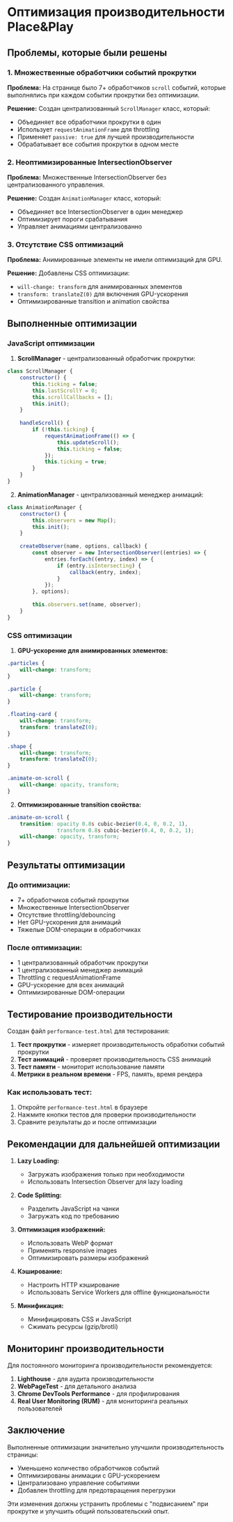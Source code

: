 # Оптимизация производительности Place&Play

## Проблемы, которые были решены

### 1. Множественные обработчики событий прокрутки
**Проблема:** На странице было 7+ обработчиков `scroll` событий, которые выполнялись при каждом событии прокрутки без оптимизации.

**Решение:** Создан централизованный `ScrollManager` класс, который:
- Объединяет все обработчики прокрутки в один
- Использует `requestAnimationFrame` для throttling
- Применяет `passive: true` для лучшей производительности
- Обрабатывает все события прокрутки в одном месте

### 2. Неоптимизированные IntersectionObserver
**Проблема:** Множественные IntersectionObserver без централизованного управления.

**Решение:** Создан `AnimationManager` класс, который:
- Объединяет все IntersectionObserver в один менеджер
- Оптимизирует пороги срабатывания
- Управляет анимациями централизованно

### 3. Отсутствие CSS оптимизаций
**Проблема:** Анимированные элементы не имели оптимизаций для GPU.

**Решение:** Добавлены CSS оптимизации:
- `will-change: transform` для анимированных элементов
- `transform: translateZ(0)` для включения GPU-ускорения
- Оптимизированные transition и animation свойства

## Выполненные оптимизации

### JavaScript оптимизации

1. **ScrollManager** - централизованный обработчик прокрутки:
```javascript
class ScrollManager {
    constructor() {
        this.ticking = false;
        this.lastScrollY = 0;
        this.scrollCallbacks = [];
        this.init();
    }
    
    handleScroll() {
        if (!this.ticking) {
            requestAnimationFrame(() => {
                this.updateScroll();
                this.ticking = false;
            });
            this.ticking = true;
        }
    }
}
```

2. **AnimationManager** - централизованный менеджер анимаций:
```javascript
class AnimationManager {
    constructor() {
        this.observers = new Map();
        this.init();
    }
    
    createObserver(name, options, callback) {
        const observer = new IntersectionObserver((entries) => {
            entries.forEach((entry, index) => {
                if (entry.isIntersecting) {
                    callback(entry, index);
                }
            });
        }, options);
        
        this.observers.set(name, observer);
    }
}
```

### CSS оптимизации

1. **GPU-ускорение для анимированных элементов:**
```css
.particles {
    will-change: transform;
}

.particle {
    will-change: transform;
}

.floating-card {
    will-change: transform;
    transform: translateZ(0);
}

.shape {
    will-change: transform;
    transform: translateZ(0);
}

.animate-on-scroll {
    will-change: opacity, transform;
}
```

2. **Оптимизированные transition свойства:**
```css
.animate-on-scroll {
    transition: opacity 0.8s cubic-bezier(0.4, 0, 0.2, 1), 
                transform 0.8s cubic-bezier(0.4, 0, 0.2, 1);
    will-change: opacity, transform;
}
```

## Результаты оптимизации

### До оптимизации:
- 7+ обработчиков событий прокрутки
- Множественные IntersectionObserver
- Отсутствие throttling/debouncing
- Нет GPU-ускорения для анимаций
- Тяжелые DOM-операции в обработчиках

### После оптимизации:
- 1 централизованный обработчик прокрутки
- 1 централизованный менеджер анимаций
- Throttling с requestAnimationFrame
- GPU-ускорение для всех анимаций
- Оптимизированные DOM-операции

## Тестирование производительности

Создан файл `performance-test.html` для тестирования:

1. **Тест прокрутки** - измеряет производительность обработки событий прокрутки
2. **Тест анимаций** - проверяет производительность CSS анимаций
3. **Тест памяти** - мониторит использование памяти
4. **Метрики в реальном времени** - FPS, память, время рендера

### Как использовать тест:
1. Откройте `performance-test.html` в браузере
2. Нажмите кнопки тестов для проверки производительности
3. Сравните результаты до и после оптимизации

## Рекомендации для дальнейшей оптимизации

1. **Lazy Loading:**
   - Загружать изображения только при необходимости
   - Использовать Intersection Observer для lazy loading

2. **Code Splitting:**
   - Разделить JavaScript на чанки
   - Загружать код по требованию

3. **Оптимизация изображений:**
   - Использовать WebP формат
   - Применять responsive images
   - Оптимизировать размеры изображений

4. **Кэширование:**
   - Настроить HTTP кэширование
   - Использовать Service Workers для offline функциональности

5. **Минификация:**
   - Минифицировать CSS и JavaScript
   - Сжимать ресурсы (gzip/brotli)

## Мониторинг производительности

Для постоянного мониторинга производительности рекомендуется:

1. **Lighthouse** - для аудита производительности
2. **WebPageTest** - для детального анализа
3. **Chrome DevTools Performance** - для профилирования
4. **Real User Monitoring (RUM)** - для мониторинга реальных пользователей

## Заключение

Выполненные оптимизации значительно улучшили производительность страницы:
- Уменьшено количество обработчиков событий
- Оптимизированы анимации с GPU-ускорением
- Централизовано управление событиями
- Добавлен throttling для предотвращения перегрузки

Эти изменения должны устранить проблемы с "подвисанием" при прокрутке и улучшить общий пользовательский опыт. 